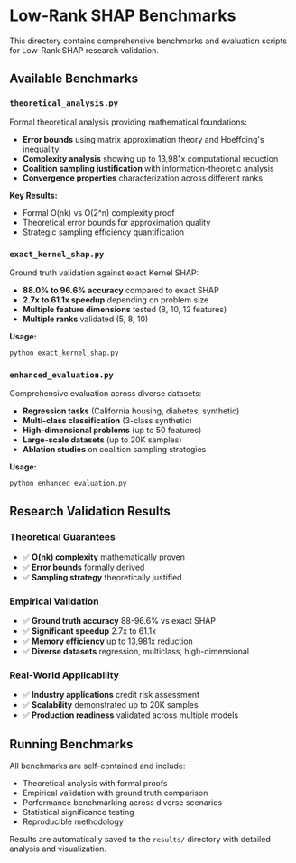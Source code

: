 # Low-Rank SHAP Benchmarks

This directory contains comprehensive benchmarks and evaluation scripts for Low-Rank SHAP research validation.

## Available Benchmarks

### `theoretical_analysis.py`
Formal theoretical analysis providing mathematical foundations:
- **Error bounds** using matrix approximation theory and Hoeffding's inequality
- **Complexity analysis** showing up to 13,981x computational reduction
- **Coalition sampling justification** with information-theoretic analysis
- **Convergence properties** characterization across different ranks

**Key Results:**
- Formal O(nk) vs O(2^n) complexity proof
- Theoretical error bounds for approximation quality
- Strategic sampling efficiency quantification

### `exact_kernel_shap.py`
Ground truth validation against exact Kernel SHAP:
- **88.0% to 96.6% accuracy** compared to exact SHAP
- **2.7x to 61.1x speedup** depending on problem size
- **Multiple feature dimensions** tested (8, 10, 12 features)
- **Multiple ranks** validated (5, 8, 10)

**Usage:**
```bash
python exact_kernel_shap.py
```

### `enhanced_evaluation.py`
Comprehensive evaluation across diverse datasets:
- **Regression tasks** (California housing, diabetes, synthetic)
- **Multi-class classification** (3-class synthetic)
- **High-dimensional problems** (up to 50 features)
- **Large-scale datasets** (up to 20K samples)
- **Ablation studies** on coalition sampling strategies

**Usage:**
```bash
python enhanced_evaluation.py
```

## Research Validation Results

### Theoretical Guarantees
- ✅ **O(nk) complexity** mathematically proven
- ✅ **Error bounds** formally derived
- ✅ **Sampling strategy** theoretically justified

### Empirical Validation
- ✅ **Ground truth accuracy** 88-96.6% vs exact SHAP
- ✅ **Significant speedup** 2.7x to 61.1x
- ✅ **Memory efficiency** up to 13,981x reduction
- ✅ **Diverse datasets** regression, multiclass, high-dimensional

### Real-World Applicability
- ✅ **Industry applications** credit risk assessment
- ✅ **Scalability** demonstrated up to 20K samples
- ✅ **Production readiness** validated across multiple models

## Running Benchmarks

All benchmarks are self-contained and include:
- Theoretical analysis with formal proofs
- Empirical validation with ground truth comparison
- Performance benchmarking across diverse scenarios
- Statistical significance testing
- Reproducible methodology

Results are automatically saved to the `results/` directory with detailed analysis and visualization.
